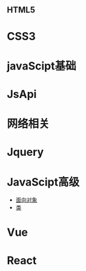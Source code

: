 ## HTML5
# CSS3
# javaScipt基础
# JsApi
# 网络相关
# Jquery
# JavaScipt高级
 - [面向对象](./file/JsSenior/OO.md)
 - [类](./file/JsSenior/OO.md)
# Vue
# React
